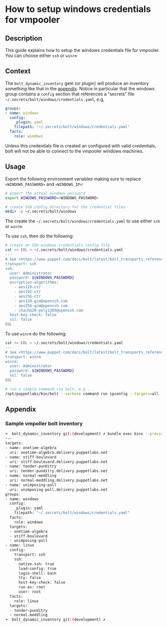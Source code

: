 # How to setup windows credentials for vmpooler

## Description

This guide explains how to setup the windows credentials file for vmpooler.  You can choose either `ssh` or `winrm`

## Context

The `bolt_dynamic_inventory` gem (or plugin) will produce an inventory something like that in the [appendix](#sample-vmpoller-bolt-inventory).  Notice in particular that the windows group contains a `config` section that references a "secrets" file `~/.secrets/bolt/windows/credentials.yaml`, e.g,

```yaml
groups:
- name: windows
  config:
    _plugin: yaml
    filepath: "~/.secrets/bolt/windows/credentials.yaml"
  facts:
    role: windows
```

Unless this credentials file is created an configured with valid credentials, bolt will not be able to connect to the vmpooler windows machines.

## Usage

Export the following environment variables making sure to replace `<WINDOWS_PASSWORD>` and `<WINDOWS_IP>`:

```bash
# export the actual windows password
export WINDOWS_PASSWORD=<WINDOWS_PASSWORD>

# create SSH config directory for the credential files
mkdir -p ~/.secrets/bolt/windows
```

The create the `~/.secrets/bolt/windows/credentials.yaml` to use either `ssh` or `winrm`.

To use `ssh`, then do the following:

```bash
# create an SSH windows credentials config file
cat << EOL > ~/.secrets/bolt/windows/credentials.yaml
---
# See <https://www.puppet.com/docs/bolt/latest/bolt_transports_reference.html#ssh>
transport: ssh
ssh:
  user: Administrator
  password: ${WINDOWS_PASSWORD}
  encryption-algorithms: 
    - aes128-ctr
    - aes192-ctr
    - aes256-ctr
    - aes128-gcm@openssh.com
    - aes256-gcm@openssh.com
    - chacha20-poly1305@openssh.com
  host-key-check: false
  ssl: false
EOL
```

To use `winrm` do the following:

```bash
cat << EOL > ~/.secrets/bolt/windows/credentials.yaml
---
# See <https://www.puppet.com/docs/bolt/latest/bolt_transports_reference.html#ssh>
transport: winrm
winrm:
  user: Administrator
  password: ${WINDOWS_PASSWORD}
  ssl: false
EOL
```

```bash
# run a simple command via bolt, e.g.,
/opt/puppetlabs/bin/bolt --verbose command run ipconfig --targets=all
```

## Appendix

### Sample vmpoller bolt inventory

```bash
➜  bolt_dynamic_inventory git:(development) ✗ bundle exec binv --provider=vmpooler                              
---
targets:
- name: onetime-algebra
  uri: onetime-algebra.delivery.puppetlabs.net
- name: stiff-boulevard
  uri: stiff-boulevard.delivery.puppetlabs.net
- name: tender-punditry
  uri: tender-punditry.delivery.puppetlabs.net
- name: normal-meddling
  uri: normal-meddling.delivery.puppetlabs.net
- name: unimposing-poll
  uri: unimposing-poll.delivery.puppetlabs.net
groups:
- name: windows
  config:
    _plugin: yaml
    filepath: "~/.secrets/bolt/windows/credentials.yaml"
  facts:
    role: windows
  targets:
  - onetime-algebra
  - stiff-boulevard
  - unimposing-poll
- name: linux
  config:
    transport: ssh
    ssh:
      native-ssh: true
      load-config: true
      login-shell: bash
      tty: false
      host-key-check: false
      run-as: root
      user: root
  facts:
    role: linux
  targets:
  - tender-punditry
  - normal-meddling
➜  bolt_dynamic_inventory git:(development) ✗ 
```

